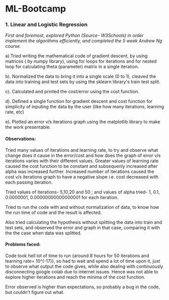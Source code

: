 # ML-Bootcamp

### 1. Linear and Logistic Regression

_First and foremost, explored Python (Source- W3Schools) in order implement the algorithms efficiently, and completed the 5 week Andrew Ng course._

a).Tried writing the mathematical code of gradient descent, by using matrices ( by numpy library), using for loops for iterations and for nested loop for calculating theta (parameter) matrix in a single iteration.

b). Normalized the data to bring it into a single scale (0 to 1), cleaved the data into training and test sets by using the sklearn library's train test split.

c). Calculated and printed the cost/error using the cost function.

d). Defined a single function for gradient descent and cost function for simplicity of inputing the data by the user (like how many iterations, learning rate, etc)

e). Plotted an error v/s iterations graph using the matplotlib library to make the work presentable.

#### Observations:
Tried many values of iterations and learning rate, to try and observe what change does it cause in the error/cost and how does the graph of error v/s iterations varies with their different values. Greater values of learning rate caused the cost function to be constant and subsequenly increased after alpha was increased further. 
Increased number of iterations caused the cost v/s iterations graph to have a negative slope i.e. cost decreased with each passing iteration.

Tried values of iterations- 5,10,20 and 50 ; and values of alpha tried- 1, 0.1, 0.0000001, 0.00000000000000001 for each iteration.

Tried to run the code with and without normalization of data, to know how the run time of code and the result is affected.

Also tried calculating the hypothesis without splitting the data into train and test sets, and observed the error and graph in that case, comparing it with the the case when data was splitted.

#### Problems faced:
Code took hell lot of time to run {around 8 hours for 50 iterations and learning rate= 10^(-17)}, so had to wait and spend a lot of time upon it, just to observe what output the code gives, while also dealing with continuously disconnecting google colab due to internet issues. Hence was not able to explore higher iterations and reach the minima of the cost function.

Error observed is higher than expectations, so probably a bug in the code, but couldn't figure out what.







